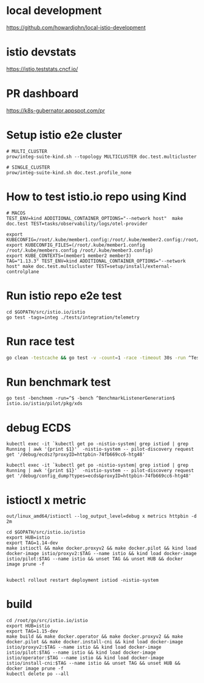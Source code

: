 # local development

https://github.com/howardjohn/local-istio-development

# istio devstats

https://istio.teststats.cncf.io/


# PR dashboard

https://k8s-gubernator.appspot.com/pr

# Setup istio e2e cluster

```shell
# MULTI_CLUSTER
prow/integ-suite-kind.sh --topology MULTICLUSTER doc.test.multicluster

# SINGLE_CLUSTER 
prow/integ-suite-kind.sh doc.test.profile_none
```

# How to test istio.io repo using Kind

```
# MACOS
TEST_ENV=kind ADDITIONAL_CONTAINER_OPTIONS="--network host"  make doc.test TEST=tasks/observability/logs/otel-provider

export KUBECONFIG=/root/.kube/member1.config:/root/.kube/member2.config:/root/.kube/member3.config
export KUBECONFIG_FILES=(/root/.kube/member1.config /root/.kube/members.config /root/.kube/member3.config)
export KUBE_CONTEXTS=(member1 member2 member3)
TAG="1.13.3" TEST_ENV=kind ADDITIONAL_CONTAINER_OPTIONS="--network host" make doc.test.multicluster TEST=setup/install/external-controlplane
```


# Run istio repo e2e test

```
cd $GOPATH/src/istio.io/istio
go test -tags=integ ./tests/integration/telemetry
```

# Run race test

```bash
go clean -testcache && go test -v -count=1 -race -timeout 30s -run ^TestEDSUnhealthyEndpoints$ istio.io/istio/pilot/pkg/xds
```

# Run benchmark test

```console
go test -benchmem -run=^$ -bench ^BenchmarkListenerGeneration$ istio.io/istio/pilot/pkg/xds
```

# debug ECDS

```shell
kubectl exec -it `kubectl get po -nistio-system| grep istiod | grep Running | awk '{print $1}'` -nistio-system -- pilot-discovery request get '/debug/ecdsz?proxyID=httpbin-74fb669cc6-htg48'
```

```shell
kubectl exec -it `kubectl get po -nistio-system| grep istiod | grep Running | awk '{print $1}'` -nistio-system -- pilot-discovery request get '/debug/config_dump?types=ecds&proxyID=httpbin-74fb669cc6-htg48'
```

# istioctl x metric

```shell
out/linux_amd64/istioctl --log_output_level=debug x metrics httpbin -d 2m
```


```shell
cd $GOPATH/src/istio.io/istio
export HUB=istio
export TAG=1.14-dev
make istioctl && make docker.proxyv2 && make docker.pilot && kind load docker-image istio/proxyv2:$TAG --name istio && kind load docker-image istio/pilot:$TAG --name istio && unset TAG && unset HUB && docker image prune -f


kubectl rollout restart deployment istiod -nistio-system

```


# build

```
cd /root/go/src/istio.io/istio
export HUB=istio
export TAG=1.15-dev
make build && make docker.operator && make docker.proxyv2 && make docker.pilot && make docker.install-cni && kind load docker-image istio/proxyv2:$TAG --name istio && kind load docker-image istio/pilot:$TAG --name istio && kind load docker-image istio/operator:$TAG --name istio && kind load docker-image istio/install-cni:$TAG --name istio && unset TAG && unset HUB && docker image prune -f
kubectl delete po --all
```
